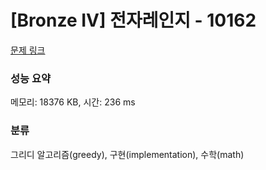 # [Bronze IV] 전자레인지 - 10162 

[문제 링크](https://www.acmicpc.net/problem/10162) 

### 성능 요약

메모리: 18376 KB, 시간: 236 ms

### 분류

그리디 알고리즘(greedy), 구현(implementation), 수학(math)

